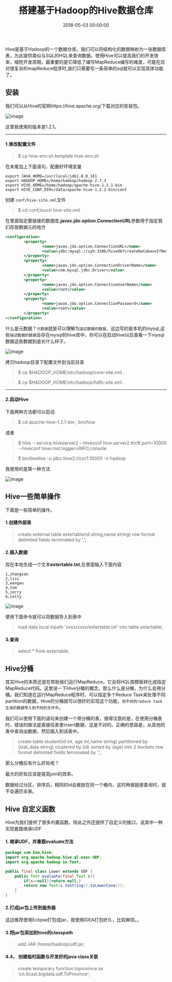 ﻿---
layout: post
title: 搭建基于Hadoop的Hive数据仓库
date: 2018-05-03 00:00:00
categories: 大数据
tags: Hive
---

Hive是基于Hadoop的一个数据仓库，我们可以将结构化的数据映射为一张数据库表，为此提供类似与SQL的HQL来查询数据。使用Hive可以提高我们的开发效率，缩短开发周期，最重要的是它降低了编写MapReduce编写的难度，可能在应对很复杂的mapReduce程序时,我们只需要写一条简单的sql就可以实现具体功能了。

## 安装

我们可以从Hive的官网https://hive.apache.org/下载对应的安装包。

![image](https://i.loli.net/2019/06/30/5d18564f9e5c453261.jpg)

这里我使用的版本是1.2.1。

---

#### 1.修改配置文件

> $ cp hive-env.sh.template hive-env.sh

在末尾加上下面语句，配置好环境变量

```shell
export JAVA_HOME=/usr/local/jdk1.8.0_161
export HADOOP_HOME=/home/hadoop/hadoop-2.7.3
export HIVE_HOME=/home/hadoop/apache-hive-1.2.1-bin
export HIVE_CONF_DIR=/data/apache-hive-1.2.2-bin/conf
```

创建 `conf/hive-site.xml`文件

> $ cd conf;touch hive-site.xml

在里面指定要链接的数据库,**javax.jdo.option.ConnectionURL**参数用于指定我们存放数据元的地方



```xml
<configuration>
        <property>
                <name>javax.jdo.option.ConnectionURL</name>
                <value>jdbc:mysql://zyh:3306/hivedb?createDatabaseIfNotExist=true</value>
        </property>
        <property>
                <name>javax.jdo.option.ConnectionDriverName</name>
                <value>com.mysql.jdbc.Driver</value>
        </property>
        <property>
                <name>javax.jdo.option.ConnectionUserName</name>
                <value>root</value>
        </property>
        <property>
                <name>javax.jdo.option.ConnectionPassword</name>
                <value>root</value>
        </property>
</configuration>

```

什么是元数据？`元数据`就是可以理解为`描述数据的数据`，这边写的是本机的mysql,这些`描述数据的数据`会存在mysql的hive库中，你可以在启动hive以后查看一下mysql数据这些数据到底长什么样子。

![image](https://i.loli.net/2019/06/30/5d185652e9cda20604.jpg)


拷贝hadoop目录下配置文件到当前目录

> $ cp $HADOOP_HOME/etc/hadoop/core-site.xml .

> $ cp $HADOOP_HOME/etc/hadoop/hdfs-site.xml .

---

#### 2.启动Hive

下面两种方法都可以启动

> $ cd apache-hive-1.2.1-bin ; bin/hive

或者

> $ hive --service hiveserver2 --hiveconf hive.server2.thrift.port=10000 --hiveconf hive.root.logger=INFO,console

> $ bin/beeline -u jdbc:hive2://cor1:10000 -n hadoop

我使用的是第一种方法

![image](https://i.loli.net/2019/06/30/5d185654dbe3a17046.jpg)

## Hive一些简单操作

下面是一些简单的操作。

#### 1.创建外部表

> create external table extertable(id string,name string) row format delimited fields terminated by ',';

#### 2.插入数据

现在本地生成一个文本**extertable.txt**,在里面输入下面内容

```shell
1,zhangsan
2,lisi
3,wangwu
4,tom
5,jerry
6,cetty
```

![image](https://i.loli.net/2019/06/30/5d1856561f07318369.jpg)

使用下面命令就可以将数据导入到表中

> load data local inpath 'xxxx/xxxx/extertable.txt' into table extertable;

#### 3.查询

> select * from extertable;

## Hive分桶

其实Hive的本质还是在帮助我们运行MapReduce，它会将HQL按模板转化成指定MapReduce代码。这里说一下Hive分桶的概念，那么什么是分桶，为什么会用分桶。我们知道在运行MapReduce程序时，可以指定多个Reduce Task来处理不同partition的数据，Hive的分桶就可以很好的实现这个功能，`将不同的reduce task 生成的数据导入到不同的文件中`。

我们可以使用下面的语句来创建一个带分桶的表，值得注意的是，在使用分桶表时，错误的做法是直接往表里insert数据，这是不对的。正确的思路是，从其他的表中查询出数据，然后插入到该表中。

> create table student(id int, age int,name string) partitioned by (stat_data string) clustered by (id) sorted by (age) into 2 buckets row format delimited fields terminated by ',';

那么分桶后有什么好处呢？

最大的好处应该是提高join的效率。

数据经过分区，排序后，相同的id会被放在同一个桶内，这时再做链接查询时，就不会遍历全表。

## Hive 自定义函数

Hive为我们提供了很多内置函数。除此之外还提供了自定义的接口，说其中一种实现套路继承UDF

#### 1. 继承UDF，并重载evaluate方法

```java
package com.bim.hive;
import org.apache.hadoop.hive.ql.exec.UDF;
import org.apache.hadoop.io.Text;

public final class Lower extends UDF {
    public Text evaluate(final Text s){
        if(s==null){return null;}
        return new Text(s.toString().toLowerCase());
    }
}
```

#### 2.打成jar包上传到服务器

这边推荐使用Eclipse打包成jar，我使用IDEA打包好久，比较麻烦。。

#### 3.将jar包添加到hive的classpath

> add JAR /home/hadoop/udf.jar;

#### 4.4、 创建临时函数与开发好的java class关联

> create temporary function toprovince as 'cn.itcast.bigdata.udf.ToProvince';